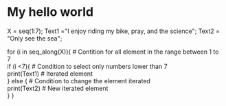 # My hello world

X = seq(1:7);
Text1 ="I enjoy riding my bike, pray, and the science";
Text2 = "Only see the sea";

for (i in seq_along(X)){ # Contition for all element in the range between 1 to 7  
  if (i <7){             # Condition to select only numbers lower than 7          
    print(Text1)         # Iterated element                                       
  } else {               # Condition to change the element iterated               
    print(Text2)         # New iterated element                                   
  } 
}
